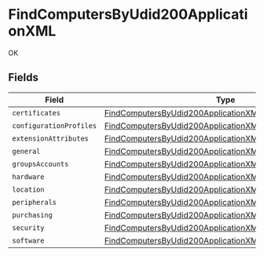 # FindComputersByUdid200ApplicationXML

OK


## Fields

| Field                                                                                                                                               | Type                                                                                                                                                | Required                                                                                                                                            | Description                                                                                                                                         |
| --------------------------------------------------------------------------------------------------------------------------------------------------- | --------------------------------------------------------------------------------------------------------------------------------------------------- | --------------------------------------------------------------------------------------------------------------------------------------------------- | --------------------------------------------------------------------------------------------------------------------------------------------------- |
| `certificates`                                                                                                                                      | [FindComputersByUdid200ApplicationXMLCertificates](../../models/operations/findcomputersbyudid200applicationxmlcertificates.md)[]                   | :heavy_minus_sign:                                                                                                                                  | N/A                                                                                                                                                 |
| `configurationProfiles`                                                                                                                             | [FindComputersByUdid200ApplicationXMLConfigurationProfiles](../../models/operations/findcomputersbyudid200applicationxmlconfigurationprofiles.md)[] | :heavy_minus_sign:                                                                                                                                  | N/A                                                                                                                                                 |
| `extensionAttributes`                                                                                                                               | [FindComputersByUdid200ApplicationXMLExtensionAttributes](../../models/operations/findcomputersbyudid200applicationxmlextensionattributes.md)[]     | :heavy_minus_sign:                                                                                                                                  | N/A                                                                                                                                                 |
| `general`                                                                                                                                           | [FindComputersByUdid200ApplicationXMLGeneral](../../models/operations/findcomputersbyudid200applicationxmlgeneral.md)                               | :heavy_minus_sign:                                                                                                                                  | N/A                                                                                                                                                 |
| `groupsAccounts`                                                                                                                                    | [FindComputersByUdid200ApplicationXMLGroupsAccounts](../../models/operations/findcomputersbyudid200applicationxmlgroupsaccounts.md)                 | :heavy_minus_sign:                                                                                                                                  | N/A                                                                                                                                                 |
| `hardware`                                                                                                                                          | [FindComputersByUdid200ApplicationXMLHardware](../../models/operations/findcomputersbyudid200applicationxmlhardware.md)                             | :heavy_minus_sign:                                                                                                                                  | N/A                                                                                                                                                 |
| `location`                                                                                                                                          | [FindComputersByUdid200ApplicationXMLLocation](../../models/operations/findcomputersbyudid200applicationxmllocation.md)                             | :heavy_minus_sign:                                                                                                                                  | N/A                                                                                                                                                 |
| `peripherals`                                                                                                                                       | [FindComputersByUdid200ApplicationXMLPeripherals](../../models/operations/findcomputersbyudid200applicationxmlperipherals.md)                       | :heavy_minus_sign:                                                                                                                                  | N/A                                                                                                                                                 |
| `purchasing`                                                                                                                                        | [FindComputersByUdid200ApplicationXMLPurchasing](../../models/operations/findcomputersbyudid200applicationxmlpurchasing.md)                         | :heavy_minus_sign:                                                                                                                                  | N/A                                                                                                                                                 |
| `security`                                                                                                                                          | [FindComputersByUdid200ApplicationXMLSecurity](../../models/operations/findcomputersbyudid200applicationxmlsecurity.md)                             | :heavy_minus_sign:                                                                                                                                  | N/A                                                                                                                                                 |
| `software`                                                                                                                                          | [FindComputersByUdid200ApplicationXMLSoftware](../../models/operations/findcomputersbyudid200applicationxmlsoftware.md)                             | :heavy_minus_sign:                                                                                                                                  | N/A                                                                                                                                                 |
